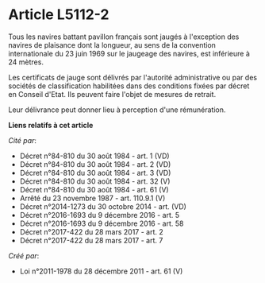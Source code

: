 # Article L5112-2

Tous les navires battant pavillon français sont jaugés à l'exception des navires de plaisance dont la longueur, au sens de la
convention internationale du 23 juin 1969 sur le jaugeage des navires, est inférieure à 24 mètres.

Les certificats de jauge sont délivrés par l'autorité administrative ou par des sociétés de classification habilitées dans
des conditions fixées par décret en Conseil d'Etat. Ils peuvent faire l'objet de mesures de retrait.

Leur délivrance peut donner lieu à perception d'une rémunération.

**Liens relatifs à cet article**

_Cité par_:

  - Décret n°84-810 du 30 août 1984 - art. 1 (VD)
  - Décret n°84-810 du 30 août 1984 - art. 2 (VD)
  - Décret n°84-810 du 30 août 1984 - art. 3 (VD)
  - Décret n°84-810 du 30 août 1984 - art. 32 (V)
  - Décret n°84-810 du 30 août 1984 - art. 61 (V)
  - Arrêté du 23 novembre 1987 - art. 110.9.1 (V)
  - Décret n°2014-1273 du 30 octobre 2014 - art. (VD)
  - Décret n°2016-1693 du 9 décembre 2016 - art. 5
  - Décret n°2016-1693 du 9 décembre 2016 - art. 58
  - Décret n°2017-422 du 28 mars 2017 - art. 2
  - Décret n°2017-422 du 28 mars 2017 - art. 7

_Créé par_:

  - Loi n°2011-1978 du 28 décembre 2011 - art. 61 (V)
